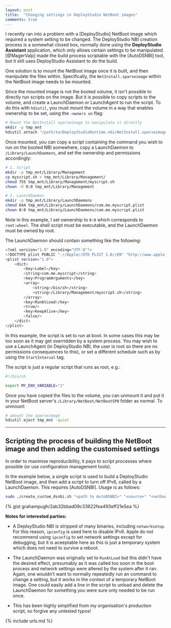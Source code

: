 ```yaml
---
layout: post
title:  "Changing settings in DeployStudio NetBoot images"
comments: true
---
```


I recently ran into a problem with a [DeployStudio] NetBoot image which required a system setting to be changed. The DeployStudio NBI creation process is a somewhat closed box, normally done using the **DeployStudio Assistant** application, which only allows certain settings to be manipulated. [@MagerValp] made the build process scriptable with the [AutoDSNBI] tool, but it still uses DeployStudio Assistant to do the build.  

One solution is to mount the NetBoot image once it is built, and then manipulate the files within. Specifically, the `NetInstall.sparseimage` within the NetBoot image needs to be mounted.

Since the mounted image is not the booted volume, it isn't possible to directly run scripts on the image. But it is possible to copy scripts to the volume, and create a LaunchDaemon or LaunchAgent to run the script. To do this with `hdiutil`, you must mount the volume in a way that enables ownership to be set, using the `-owners on` flag:

```bash
# Mount the NetInstall sparseimage to manipulate it directly
mkdir -p tmp_mnt
hdiutil attach "/path/to/DeployStudioRuntime.nbi/NetInstall.sparseimage" -quiet -nobrowse -owners on -mountpoint tmp_mnt
```

Once mounted, you can copy a script containing the command you wish to run on the booted NBI somewhere, copy a LaunchDaemon to `/Library/LaunchDaemons`, and set the ownership and permissions accordingly:

```bash
# 1. Script
mkdir -p tmp_mnt/Library/Management
cp myscript.sh > tmp_mnt/Library/Management/
chmod 755 tmp_mnt/Library/Management/myscript.sh
chown -R 0:0 tmp_mnt/Library/Management

# 2. LaunchDaemon
mkdir -p tmp_mnt/Library/LaunchDaemons
chmod 644 tmp_mnt/Library/LaunchDaemons/com.me.myscript.plist
chown 0:0 tmp_mnt/Library/LaunchDaemons/com.me.myscript.plist
```

Note in this example, I set ownership to `0:0` which corresponds to `root:wheel`. The shell script must be executable, and the LaunchDaemon must be owned by root.

The LaunchDaemon should contain something like the following:

```bash
<?xml version="1.0" encoding="UTF-8"?>
<!DOCTYPE plist PUBLIC "-//Apple//DTD PLIST 1.0//EN" "http://www.apple.com/DTDs/PropertyList-1.0.dtd">
<plist version="1.0">
    <dict>
        <key>Label</key>
        <string>com.me.myscript</string>
        <key>ProgramArguments</key>
        <array>
            <string>/bin/sh</string>
            <string>/Library/Management/myscript.sh</string>
        </array>
        <key>RunAtLoad</key>
        <true/>
        <key>KeepAlive</key>
        <false/>
    </dict>
</plist>
```

In this example, the script is set to run at boot. In some cases this may be too soon as it may get overridden by a system process. You may wish to use a LaunchAgent (in DeployStudio NBI, the user is root so there are no permissions consequences to this), or set a different schedule such as by using the `StartInterval` tag.

The script is just a regular script that runs as root, e.g.:

```bash
#!/bin/sh

export MY_ENV_VARIABLE="1"
```

Once you have copied the files to the volume, you can unmount it and put it in your NetBoot server's `/Library/NetBoot/NetBootSP0` folder as normal. To unmount:

```bash
# umount the sparseimage
hdiutil eject tmp_mnt -quiet
```

-----

## Scripting the process of building the NetBoot image and then adding the customised settings

In order to maximise reproducibility, it pays to script processes where possible (or use configuration management tools).

In the example below, a single script is used to build a DeployStudio NetBoot image, and then add a script to turn off IPv6, called by a LaunchDaemon. This requires [AutoDSNBI]. Usage is as follows:

```bash
sudo ./create_custom_dsnbi.sh "<path to AutoDSNBI>" "<source>" "<netboot id>" "<netboot name>" "<destination dir>"
```

{% gist grahampugh/2ab32bbad09c33622fea493eff21e5ea %}

**Notes for interested parties:**

 * A DeployStudio NBI is stripped of many binaries, including `networksetup`. For this reason, `ipconfig` is used here to disable IPv6. Apple do not recommend using `ipconfig` to set network settings except for debugging, but it is aceeptable here as this is just a temporary system which does not need to survive a reboot.

 * The LaunchDaemon was originally set to `RunAtLoad` but this didn't have the desired effect, presumably as it was called too soon in the boot process and network settings were altered by the system after it ran. Again, one wouldn't want to normally repeatedly run an command to change a setting, but it works in the context of a temporary NetBoot image. One could easily add a line in the script to unload and delete the LaunchDaemon for something you were sure only needed to be run once.

* This has been highly simplified from my organisation's production script, so forgive any untested typos!

{% include urls.md %}
